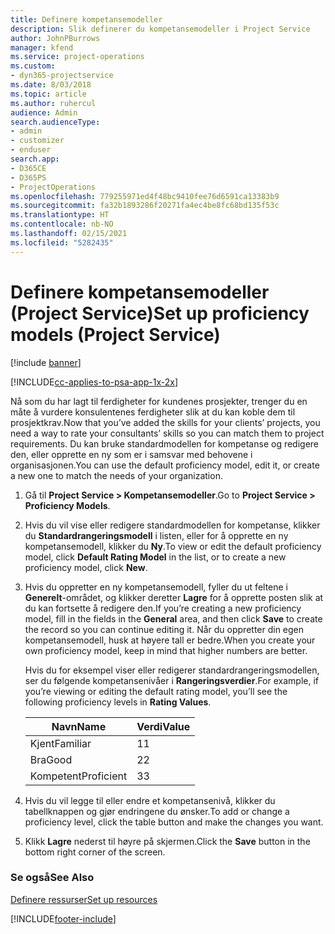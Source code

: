 ```yaml
---
title: Definere kompetansemodeller
description: Slik definerer du kompetansemodeller i Project Service
author: JohnPBurrows
manager: kfend
ms.service: project-operations
ms.custom:
- dyn365-projectservice
ms.date: 8/03/2018
ms.topic: article
ms.author: ruhercul
audience: Admin
search.audienceType:
- admin
- customizer
- enduser
search.app:
- D365CE
- D365PS
- ProjectOperations
ms.openlocfilehash: 779255971ed4f48bc9410fee76d6591ca13383b9
ms.sourcegitcommit: fa32b1893286f20271fa4ec4be8fc68bd135f53c
ms.translationtype: HT
ms.contentlocale: nb-NO
ms.lasthandoff: 02/15/2021
ms.locfileid: "5282435"
---
```

# <a name="set-up-proficiency-models-project-service"></a><span data-ttu-id="66141-103">Definere kompetansemodeller (Project Service)</span><span class="sxs-lookup"><span data-stu-id="66141-103">Set up proficiency models (Project Service)</span></span>

[!include [banner](../includes/psa-now-project-operations.md)]

[!INCLUDE[cc-applies-to-psa-app-1x-2x](../includes/cc-applies-to-psa-app-1x-2x.md)]

<span data-ttu-id="66141-104">Nå som du har lagt til ferdigheter for kundenes prosjekter, trenger du en måte å vurdere konsulentenes ferdigheter slik at du kan koble dem til prosjektkrav.</span><span class="sxs-lookup"><span data-stu-id="66141-104">Now that you’ve added the skills for your clients’ projects, you need a way to rate your consultants’ skills so you can match them to project requirements.</span></span> <span data-ttu-id="66141-105">Du kan bruke standardmodellen for kompetanse og redigere den, eller opprette en ny som er i samsvar med behovene i organisasjonen.</span><span class="sxs-lookup"><span data-stu-id="66141-105">You can use the default proficiency model, edit it, or create a new one to match the needs of your organization.</span></span>  
  
1.  <span data-ttu-id="66141-106">Gå til **Project Service > Kompetansemodeller**.</span><span class="sxs-lookup"><span data-stu-id="66141-106">Go to **Project Service > Proficiency Models**.</span></span>  
  
2.  <span data-ttu-id="66141-107">Hvis du vil vise eller redigere standardmodellen for kompetanse, klikker du **Standardrangeringsmodell** i listen, eller for å opprette en ny kompetansemodell, klikker du **Ny**.</span><span class="sxs-lookup"><span data-stu-id="66141-107">To view or edit the default proficiency model, click **Default Rating Model** in the list, or to create a new proficiency model, click **New**.</span></span>  
  
3.  <span data-ttu-id="66141-108">Hvis du oppretter en ny kompetansemodell, fyller du ut feltene i **Generelt**-området, og klikker deretter **Lagre** for å opprette posten slik at du kan fortsette å redigere den.</span><span class="sxs-lookup"><span data-stu-id="66141-108">If you’re creating a new proficiency model, fill in the fields in the **General** area, and then click **Save** to create the record so you can continue editing it.</span></span> <span data-ttu-id="66141-109">Når du oppretter din egen kompetansemodell, husk at høyere tall er bedre.</span><span class="sxs-lookup"><span data-stu-id="66141-109">When you create your own proficiency model, keep in mind that higher numbers are better.</span></span>  
  
     <span data-ttu-id="66141-110">Hvis du for eksempel viser eller redigerer standardrangeringsmodellen, ser du følgende kompetansenivåer i **Rangeringsverdier**.</span><span class="sxs-lookup"><span data-stu-id="66141-110">For example, if you’re viewing or editing the default rating model, you’ll see the following proficiency levels in **Rating Values**.</span></span>  
  
    |<span data-ttu-id="66141-111">Navn</span><span class="sxs-lookup"><span data-stu-id="66141-111">Name</span></span>|<span data-ttu-id="66141-112">Verdi</span><span class="sxs-lookup"><span data-stu-id="66141-112">Value</span></span>|  
    |----------|-----------|  
    |<span data-ttu-id="66141-113">Kjent</span><span class="sxs-lookup"><span data-stu-id="66141-113">Familiar</span></span>|<span data-ttu-id="66141-114">1</span><span class="sxs-lookup"><span data-stu-id="66141-114">1</span></span>|  
    |<span data-ttu-id="66141-115">Bra</span><span class="sxs-lookup"><span data-stu-id="66141-115">Good</span></span>|<span data-ttu-id="66141-116">2</span><span class="sxs-lookup"><span data-stu-id="66141-116">2</span></span>|  
    |<span data-ttu-id="66141-117">Kompetent</span><span class="sxs-lookup"><span data-stu-id="66141-117">Proficient</span></span>|<span data-ttu-id="66141-118">3</span><span class="sxs-lookup"><span data-stu-id="66141-118">3</span></span>|  
  
4.  <span data-ttu-id="66141-119">Hvis du vil legge til eller endre et kompetansenivå, klikker du tabellknappen og gjør endringene du ønsker.</span><span class="sxs-lookup"><span data-stu-id="66141-119">To add or change a proficiency level, click the table button and make the changes you want.</span></span>  
  
5.  <span data-ttu-id="66141-120">Klikk **Lagre** nederst til høyre på skjermen.</span><span class="sxs-lookup"><span data-stu-id="66141-120">Click the **Save** button in the bottom right corner of the screen.</span></span>  
  
### <a name="see-also"></a><span data-ttu-id="66141-121">Se også</span><span class="sxs-lookup"><span data-stu-id="66141-121">See Also</span></span>  
 [<span data-ttu-id="66141-122">Definere ressurser</span><span class="sxs-lookup"><span data-stu-id="66141-122">Set up resources</span></span>](../psa/set-up-resources.md)


[!INCLUDE[footer-include](../includes/footer-banner.md)]